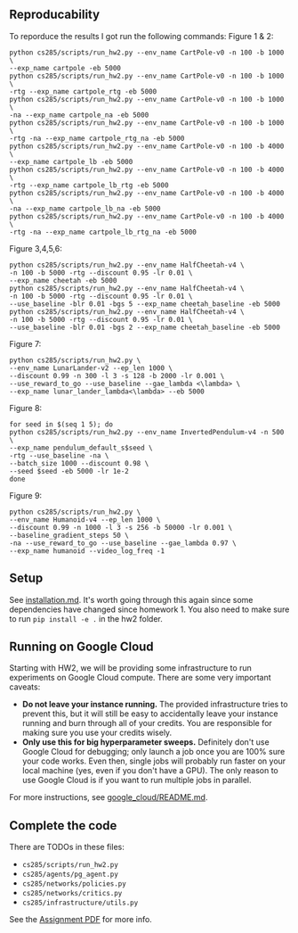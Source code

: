## Reproducability
To reporduce the results I got run the following commands:
Figure 1 & 2:

```
python cs285/scripts/run_hw2.py --env_name CartPole-v0 -n 100 -b 1000 \
--exp_name cartpole -eb 5000
python cs285/scripts/run_hw2.py --env_name CartPole-v0 -n 100 -b 1000 \
-rtg --exp_name cartpole_rtg -eb 5000
python cs285/scripts/run_hw2.py --env_name CartPole-v0 -n 100 -b 1000 \
-na --exp_name cartpole_na -eb 5000
python cs285/scripts/run_hw2.py --env_name CartPole-v0 -n 100 -b 1000 \
-rtg -na --exp_name cartpole_rtg_na -eb 5000
python cs285/scripts/run_hw2.py --env_name CartPole-v0 -n 100 -b 4000 \
--exp_name cartpole_lb -eb 5000
python cs285/scripts/run_hw2.py --env_name CartPole-v0 -n 100 -b 4000 \
-rtg --exp_name cartpole_lb_rtg -eb 5000
python cs285/scripts/run_hw2.py --env_name CartPole-v0 -n 100 -b 4000 \
-na --exp_name cartpole_lb_na -eb 5000
python cs285/scripts/run_hw2.py --env_name CartPole-v0 -n 100 -b 4000 \
-rtg -na --exp_name cartpole_lb_rtg_na -eb 5000
```
Figure 3,4,5,6:
```
python cs285/scripts/run_hw2.py --env_name HalfCheetah-v4 \
-n 100 -b 5000 -rtg --discount 0.95 -lr 0.01 \
--exp_name cheetah -eb 5000
python cs285/scripts/run_hw2.py --env_name HalfCheetah-v4 \
-n 100 -b 5000 -rtg --discount 0.95 -lr 0.01 \
--use_baseline -blr 0.01 -bgs 5 --exp_name cheetah_baseline -eb 5000
python cs285/scripts/run_hw2.py --env_name HalfCheetah-v4 \
-n 100 -b 5000 -rtg --discount 0.95 -lr 0.01 \
--use_baseline -blr 0.01 -bgs 2 --exp_name cheetah_baseline -eb 5000
```
Figure 7:
```
python cs285/scripts/run_hw2.py \
--env_name LunarLander-v2 --ep_len 1000 \
--discount 0.99 -n 300 -l 3 -s 128 -b 2000 -lr 0.001 \
--use_reward_to_go --use_baseline --gae_lambda <\lambda> \
--exp_name lunar_lander_lambda<\lambda> --eb 5000
```
Figure 8:
```
for seed in $(seq 1 5); do
python cs285/scripts/run_hw2.py --env_name InvertedPendulum-v4 -n 500 \
--exp_name pendulum_default_s$seed \
-rtg --use_baseline -na \
--batch_size 1000 --discount 0.98 \
--seed $seed -eb 5000 -lr 1e-2
done
```
Figure 9:
```
python cs285/scripts/run_hw2.py \
--env_name Humanoid-v4 --ep_len 1000 \
--discount 0.99 -n 1000 -l 3 -s 256 -b 50000 -lr 0.001 \
--baseline_gradient_steps 50 \
-na --use_reward_to_go --use_baseline --gae_lambda 0.97 \
--exp_name humanoid --video_log_freq -1
```
## Setup

See [installation.md](installation.md). It's worth going through this again since some dependencies have changed since homework 1. You also need to make sure to run `pip install -e .` in the hw2 folder.

## Running on Google Cloud
Starting with HW2, we will be providing some infrastructure to run experiments on Google Cloud compute. There are some very important caveats:

- **Do not leave your instance running.** The provided infrastructure tries to prevent this, but it will still be easy to accidentally leave your instance running and burn through all of your credits. You are responsible for making sure you use your credits wisely.
- **Only use this for big hyperparameter sweeps.** Definitely don't use Google Cloud for debugging; only launch a job once you are 100% sure your code works. Even then, single jobs will probably run faster on your local machine (yes, even if you don't have a GPU). The only reason to use Google Cloud is if you want to run multiple jobs in parallel.

For more instructions, see [google_cloud/README.md](google_cloud/README.md).

## Complete the code

There are TODOs in these files:

- `cs285/scripts/run_hw2.py`
- `cs285/agents/pg_agent.py`
- `cs285/networks/policies.py`
- `cs285/networks/critics.py`
- `cs285/infrastructure/utils.py`

See the [Assignment PDF](hw2.pdf) for more info.